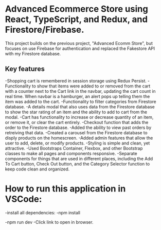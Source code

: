 # Advanced Ecommerce Store using React, TypeScript, and Redux, and Firestore/Firebase.

This project builds on the previous project, "Advanced Ecomm Store", but focuses on use Firebase for authentication and replaced the Fakestore API with my Firestore database.

## Key features 

-Shopping cart is remembered in session storage using Redux Persist.
-Functionality to show that items were added to or removed from the cart with a counter next to the Cart link in the navbar, updating the cart count in real time. When navbar is a hamburger, an alert pops up telling them the item was added to the cart.
-Functionality to filter categories from Firestore database.
-A details modal that also uses data from the Firestore database to show the star rating of an item and the ability to add to cart from the modal.
-Cart has functionality to increase or decrease quantity of an item, or remove it, or clear the cart entirely.
-Checkout function that adds the order to the Firestore database.
-Added the ability to view past orders by retreiving that data.
-Created a carousel from the Firestore database to disply products on the homescreen.
-Added admin features that allow the user to add, delete, or modify products.
-Styling is simple and clean, yet attractive.
-Used Bootstraps Container, Flexbox, and other Bootstrap classes to make all pages and components responsive.
-Separate components for things that are used in different places, including the Add To Cart button, Check Out button, and the Category Selector function to keep code clean and organized.

# How to run this application in VSCode:

-install all dependencies:
  -npm install 

-npm run dev
  -Click link to open in browser.
